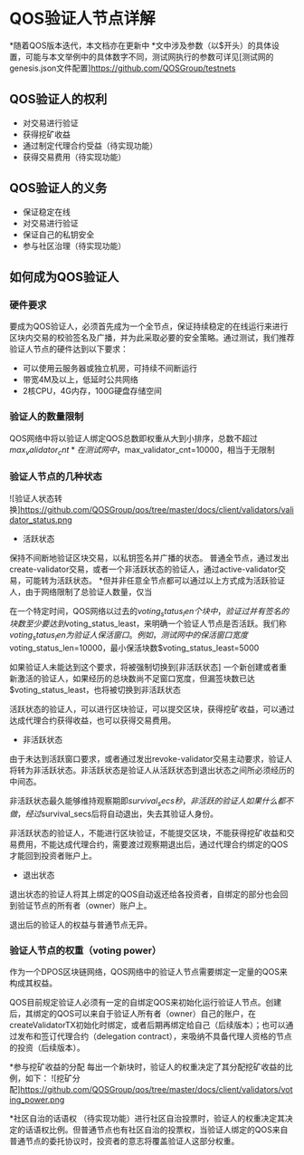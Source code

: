 # QOS验证人节点详解

*随着QOS版本迭代，本文档亦在更新中
*文中涉及参数（以$开头）的具体设置，可能与本文举例中的具体数字不同，测试网执行的参数可详见[测试网的genesis.json文件配置]https://github.com/QOSGroup/testnets

## QOS验证人的权利

* 对交易进行验证
* 获得挖矿收益
* 通过制定代理合约受益（待实现功能）
* 获得交易费用（待实现功能）

## QOS验证人的义务

* 保证稳定在线
* 对交易进行验证
* 保证自己的私钥安全
* 参与社区治理（待实现功能）

## 如何成为QOS验证人

### 硬件要求

要成为QOS验证人，必须首先成为一个全节点，保证持续稳定的在线运行来进行区块内交易的校验签名及广播，并为此采取必要的安全策略。通过测试，我们推荐验证人节点的硬件达到以下要求：

* 可以使用云服务器或独立机房，可持续不间断运行
* 带宽4M及以上，低延时公共网络
* 2核CPU，4G内存，100G硬盘存储空间

### 验证人的数量限制

QOS网络中将以验证人绑定QOS总数即权重从大到小排序，总数不超过$max_validator_cnt
*在测试网中，$max_validator_cnt=10000，相当于无限制

### 验证人节点的几种状态

![验证人状态转换]https://github.com/QOSGroup/qos/tree/master/docs/client/validators/validator_status.png

* 活跃状态

保持不间断地验证区块交易，以私钥签名并广播的状态。
普通全节点，通过发出create-validator交易，或者一个非活跃状态的验证人，通过active-validator交易，可能转为活跃状态。
*但并非任意全节点都可以通过以上方式成为活跃验证人，由于网络限制了总验证人数量，仅当

在一个特定时间，QOS网络以过去的$voting_status_len个块中，验证过并有签名的块数至少要达到$voting_status_least，来明确一个验证人节点是否活跃。我们称$voting_status_len为验证人保活窗口。
例如，测试网中的保活窗口宽度$voting_status_len=10000，最小保活块数$voting_status_least=5000

如果验证人未能达到这个要求，将被强制切换到[非活跃状态]
一个新创建或者重新激活的验证人，如果经历的总块数尚不足窗口宽度，但漏签块数已达$voting_status_least，也将被切换到非活跃状态

活跃状态的验证人，可以进行区块验证，可以提交区块，获得挖矿收益，可以通过达成代理合约获得收益，也可以获得交易费用。

* 非活跃状态

由于未达到活跃窗口要求，或者通过发出revoke-validator交易主动要求，验证人将转为非活跃状态。非活跃状态是验证人从活跃状态到退出状态之间所必须经历的中间态。

非活跃状态最久能够维持观察期即$survival_secs秒，非活跃的验证人如果什么都不做，经过$survival_secs后将自动退出，失去其验证人身份。

非活跃状态的验证人，不能进行区块验证，不能提交区块，不能获得挖矿收益和交易费用，不能达成代理合约，需要渡过观察期退出后，通过代理合约绑定的QOS才能回到投资者账户上。

* 退出状态

退出状态的验证人将其上绑定的QOS自动返还给各投资者，自绑定的部分也会回到验证节点的所有者（owner）账户上。

退出后的验证人的权益与普通节点无异。

### 验证人节点的权重（voting power）

作为一个DPOS区块链网络，QOS网络中的验证人节点需要绑定一定量的QOS来构成其权益。

QOS目前规定验证人必须有一定的自绑定QOS来初始化运行验证人节点。创建后，其绑定的QOS可以来自于验证人所有者（owner）自己的账户，在createValidatorTX初始化时绑定，或者后期再绑定给自己（后续版本）；也可以通过发布和签订代理合约（delegation contract），来吸纳不具备代理人资格的节点的投资（后续版本）。

*参与挖矿收益的分配
每出一个新块时，验证人的权重决定了其分配挖矿收益的比例，如下：
![挖矿分配]https://github.com/QOSGroup/qos/tree/master/docs/client/validators/voting_power.png

*社区自治的话语权
（待实现功能）进行社区自治投票时，验证人的权重决定其决定的话语权比例。但普通节点也有社区自治的投票权，当验证人绑定的QOS来自普通节点的委托协议时，投资者的意志将覆盖验证人这部分权重。
